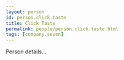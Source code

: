 ```yaml
---
layout: person
id: person.click.taste
title: Click Taste
permalink: people/person.click.taste.html
tags: [company.seven]
---
```


Person details...